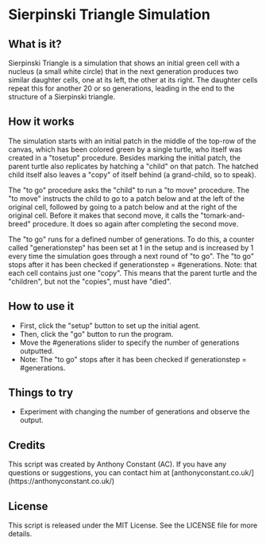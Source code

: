 <h1>Sierpinski Triangle Simulation</h1>
<h2>What is it?</h2>
<p>Sierpinski Triangle is a simulation that shows an initial green cell with a nucleus (a small white circle) that in the next generation produces two similar daughter cells, one at its left, the other at its right. The daughter cells repeat this for another 20 or so generations, leading in the end to the structure of a Sierpinski triangle.</p>
<h2>How it works</h2>
<p>The simulation starts with an initial patch in the middle of the top-row of the canvas, which has been colored green by a single turtle, who itself was created in a "tosetup" procedure. Besides marking the initial patch, the parent turtle also replicates by hatching a "child" on that patch. The hatched child itself also leaves a "copy" of itself behind (a grand-child, so to speak).</p>
<p>The "to go" procedure asks the "child" to run a "to move" procedure. The "to move" instructs the child to go to a patch below and at the left of the original cell, followed by going to a patch below and at the right of the original cell. Before it makes that second move, it calls the "tomark-and-breed" procedure. It does so again after completing the second move.</p>
<p>The "to go" runs for a defined number of generations. To do this, a counter called "generationstep" has been set at 1 in the setup and is increased by 1 every time the simulation goes through a next round of "to go". The "to go" stops after it has been checked if generationstep = #generations. Note: that each cell contains just one "copy". This means that the parent turtle and the "children", but not the "copies", must have "died".</p>
<h2>How to use it</h2>
<ul>
  <li>First, click the "setup" button to set up the initial agent.</li>
  <li>Then, click the "go" button to run the program.</li>
  <li>Move the #generations slider to specify the number of generations outputted.</li>
  <li>Note: The "to go" stops after it has been checked if generationstep = #generations.</li>
</ul>
<h2>Things to try</h2>
<ul>
  <li>Experiment with changing the number of generations and observe the output.</li>
</ul>
<h2>Credits</h2>
<p>This script was created by Anthony Constant (AC). If you have any questions or suggestions, you can contact him at [anthonyconstant.co.uk/](https://anthonyconstant.co.uk/)</p>
<h2>License</h2>
<p>This script is released under the MIT License. See the LICENSE file for more details.</p>
